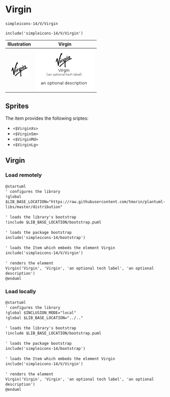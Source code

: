 # Virgin


```text
simpleicons-14/V/Virgin
```

```text
include('simpleicons-14/V/Virgin')
```



| Illustration | Virgin |
| :---: | :---: |
| ![illustration for Illustration](../../simpleicons-14/V/Virgin.png) | ![illustration for Virgin](../../simpleicons-14/V/Virgin.Local.png) |



## Sprites
The item provides the following sriptes:

- `<$VirginXs>`
- `<$VirginSm>`
- `<$VirginMd>`
- `<$VirginLg>`





## Virgin

### Load remotely
```plantuml
@startuml
' configures the library
!global $LIB_BASE_LOCATION="https://raw.githubusercontent.com/tmorin/plantuml-libs/master/distribution"

' loads the library's bootstrap
!include $LIB_BASE_LOCATION/bootstrap.puml

' loads the package bootstrap
include('simpleicons-14/bootstrap')

' loads the Item which embeds the element Virgin
include('simpleicons-14/V/Virgin')

' renders the element
Virgin('Virgin', 'Virgin', 'an optional tech label', 'an optional description')
@enduml
```

### Load locally
```plantuml
@startuml
' configures the library
!global $INCLUSION_MODE="local"
!global $LIB_BASE_LOCATION="../.."

' loads the library's bootstrap
!include $LIB_BASE_LOCATION/bootstrap.puml

' loads the package bootstrap
include('simpleicons-14/bootstrap')

' loads the Item which embeds the element Virgin
include('simpleicons-14/V/Virgin')

' renders the element
Virgin('Virgin', 'Virgin', 'an optional tech label', 'an optional description')
@enduml
```

